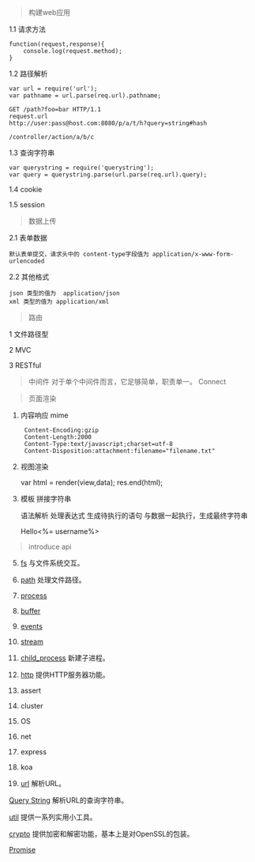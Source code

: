 > 构建web应用

1.1 请求方法

    function(request,response){
        console.log(request.method);
    }
    
1.2 路径解析 
    
    var url = require('url');
    var pathname = url.parse(req.url).pathname;

    GET /path?foo=bar HTTP/1.1
    request.url
    http://user:pass@host.com:8080/p/a/t/h?query=string#hash
    
    /controller/action/a/b/c
    
1.3 查询字符串  

    var querystring = require('querystring');
    var query = querystring.parse(url.parse(req.url).query);
    
1.4 cookie

    
1.5 session


> 数据上传

2.1 表单数据

    默认表单提交，请求头中的 content-type字段值为 application/x-www-form-urlencoded
    
2.2 其他格式

    json 类型的值为  application/json
    xml 类型的值为 application/xml
    
> 路由

1 文件路径型

2 MVC 

3 RESTful

> 中间件  对于单个中间件而言，它足够简单，职责单一。 Connect

> 页面渲染

1. 内容响应  mime 

        Content-Encoding:gzip
        Content-Length:2000
        Content-Type:text/javascript;charset=utf-8
        Content-Disposition:attachment:filename="filename.txt"

2. 视图渲染

    var html = render(view,data);
    res.end(html);
    
3. 模板 拼接字符串

    语法解析
    处理表达式
    生成待执行的语句
    与数据一起执行，生成最终字符串

    Hello<%= username%>
    

> introduce api

5. [fs](http://nodeapi.ucdok.com/api/fs.html) 与文件系统交互。

6. [path](./path) 处理文件路径。

7. [process](./process)

8. [buffer](http://nodeapi.ucdok.com/api/buffer.html)

9. [events](http://nodeapi.ucdok.com/api/events.html)

10. [stream](http://nodeapi.ucdok.com/api/stream.html)

11. [child_process](http://nodeapi.ucdok.com/api/child_process.html) 新建子进程。

12. [http](http://nodeapi.ucdok.com/api/http.html) 提供HTTP服务器功能。

13. assert

14. cluster

15. OS

16. net

17. express

18. koa

19. [url](http://nodeapi.ucdok.com/api/url.html) 解析URL。

[Query String](http://nodeapi.ucdok.com/#/api/querystring.html) 解析URL的查询字符串。

[util]() 提供一系列实用小工具。

[crypto]() 提供加密和解密功能，基本上是对OpenSSL的包装。

[Promise]()




